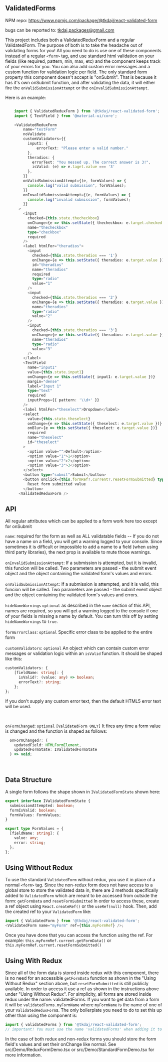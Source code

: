 ## ValidatedForms

NPM repo: https://www.npmjs.com/package/@tkdaj/react-validated-form

bugs can be reported to: tkdaj.packages@gmail.com

This project includes both a ValidatedReduxForm and a regular ValidatedForm.
The purpose of both is to take the headache out of validating forms for you!
All you need to do is use one of these components instead of a regular `<form>` tag,
and use standard html validation on your fields (like required, pattern, min, max, etc)
and the component keeps track of your errors for you. You can also add custom error messages
and a custom function for validation logic per field.
The only standard form property this component doesn't accept is "onSubmit". That is because
it has it's own onSubmit function, and after validating the data, it will either fire the
`onValidSubmissionAttempt` or the `onInvalidSubmissionAttempt`.

Here is an example:

```typescript

    import { ValidatedReduxForm } from '@tkdaj/react-validated-form';
    import { TextField } from '@material-ui/core';

    <ValidatedReduxForm
        name="testForm"
        noValidate
        customValidators={{
          input1: {
              errorText: "Please enter a valid number."
          },
          theradios: {
            errorText: "You messed up. The correct answer is 3!",
            isValid: (e) => e.taget.value === '3'
          },
        }}
        onValidSubmissionAttempt={(e, formValues) => {
          console.log("valid submission", formValues);
        }}
        onInvalidSubmissionAttempt={(e, formValues) => {
          console.log("invalid submission", formValues);
        }}
      >
        <input
          checked={this.state.thecheckbox}
          onChange={e => this.setState({ thecheckbox: e.target.checked })}
          name="thecheckbox"
          type="checkbox"
          required
        />
        <label htmlFor="theradios">
          <input
            checked={this.state.theradios === '1'}
            onChange={e => this.setState({ theradios: e.target.value })}
            id="theradios"
            name="theradios"
            required
            type="radio"
            value="1"
          />
          <input
            checked={this.state.theradios === '2'}
            onChange={e => this.setState({ theradios: e.target.value })}
            name="theradios"
            type="radio"
            value="2"
          />
          <input
            checked={this.state.theradios === '3'}
            onChange={e => this.setState({ theradios: e.target.value })}
            name="theradios"
            type="radio"
            value="3"
          />
        </label>
        <TextField
          name="input1"
          value={this.state.input1}
          onChange={e => this.setState({ input1: e.target.value })}
          margin="dense"
          label="Input 1"
          type="text"
          required
          inputProps={{ pattern: '\\d+' }}
        />
        <label htmlFor="theselect">Dropdown</label>
        <select
          value={this.state.theselect}
          onChange={e => this.setState({ theselect: e.target.value })}
          onBlur={e => this.setState({ theselect: e.target.value })}
          required
          name="theselect"
          id="theselect"
        >
          <option value="">Default</option>
          <option value="1">1</option>
          <option value="2">2</option>
          <option value="3">3</option>
        </select>
        <button type="submit">Submit</button>
        <button onClick={this.formRef?.current?.resetFormSubmitted} type="button">
          Reset form submitted value
        </button>
      <ValidatedReduxForm />
```

## API

All regular attributes which can be applied to a form work here too except for onSubmit

`name`: required for the form as well as ALL validatable fields -- If you do not have a name on a field, you will get a warning logged to your console. Since sometimes it is difficult or impossible to add a name to a field (when using third party libraries), the next prop is available to mute those warnings.
<br /><br />
`onInvalidSubmissionAttempt`: If a submission is attempted, but it is invalid, this funcion will be called. Two parameters are passed - the submit event object and the object containing the validated form's values and errors.
<br /><br />
`onValidSubmissionAttempt`: If a submission is attempted, and it is valid, this funcion will be called. Two parameters are passed - the submit event object and the object containing the validated form's values and errors.
<br /><br />
`hideNameWarnings` `optional` as described in the `name` section of this API, names are required, so you will get a warning logged to the console if one of your fields is missing a name by default. You can turn this off by setting `hideNameWarnings` to `true`.
<br /><br />
`formErrorClass`: `optional` Specific error class to be applied to the entire form
<br /><br />
`customValidators`: `optional` An object which can contain custom error messages or validation logic within an `isValid` function. It should be shaped like this: <br />

```typescript
customValidators: {
    [fieldName: string]: {
      isValid?: (value: any) => boolean;
      errorText?: string;
    };
};
```

If you don't supply any custom error text, then the default HTML5 error text will be used.

<br />

`onFormChanged`: `optional` `[ValidatedForm ONLY]` It fires any time a form value is changed and the function is shaped as follows:

```typescript
  onFormChanged?: (
    updatedField: HTMLFormElement,
    updatedFormState: IValidatedFormState
  ) => void;
```

<br />

## Data Structure

A single form follows the shape shown in `IValidatedFormState` shown here:

```typescript
export interface IValidatedFormState {
  submissionAttempted: boolean;
  formIsValid: boolean;
  formValues: FormValues;
}

export type FormValues = {
  [fieldName: string]: {
    value: any;
    error: string;
  };
};
```

## Using Without Redux

To use the standard `ValidatedForm` without redux, you use it in place of a normal `<form>` tag.
Since the non-redux form does not have access to a global store to store the validated data in,
there are 2 methods specifically added to `ValidatedForm` which are meant to be accessed from
outside the form:
`getFormData` and `resetFormSubmitted`
In order to access these, create a ref object using `React.createRef()` or the `useRef(null)` hook.
Then, add the created ref to your `ValidatedForm` like:

```typescript
import { ValidatedForm } from '@tkdaj/react-validated-form';
<ValidatedForm name="myForm" ref={this.myFormRef} />;
```

Once you have done that you can access the function using the ref. For example:
`this.myFormRef.current.getFormData()` or `this.myFormRef.current.resetFormSubmitted()`

## Using With Redux

Since all of the form data is stored inside redux with this component, there is no need for
an accessible `getFormData` function as shown in the "Using Without Redux" section above, but
`resetFormSubmitted` is still publicly available. In order to access it use a ref as shown
in the instructions above under "Using Without Redux". For simplicity, all forms are stored
inside redux under the name: validatedForms. If you want to get data from a form it will be
`validatedForms.myFormName` where `myFormName` is the name of one of your `ValidatedReduxForm`s.
The only boilerplate you need to do to set this up other than using the component is:

```typescript
import { validatedForms } from '@tkdaj/react-validated-form';
// important! You must use the name 'validatedForms' when adding it to your store otherwise the ValidatedReduxForm component won't be able to update the proper values
```

In the case of both redux and non-redux forms you should store the form field's values and set their onChange like normal.
See src/Demo/ReduxFormDemo.tsx or src/Demo/StandardFormDemo.tsx for more information.
